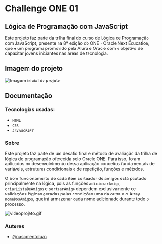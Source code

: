 # Challenge ONE 01 

## Lógica de Programação com JavaScript

Este projeto faz parte da trilha final do curso de Lógica de Programação com JavaScript, presente na 8ª edição do ONE - Oracle Next Education, que é um programa promovido pela Alura e Oracle com o objetivo de capacitar jovens iniciantes nas áreas de tecnologia.

##  Imagem do projeto
![Imagem inicial do projeto](https://i.postimg.cc/XNT0g5HH/amigosecretoscreenshort.png)
##  Documentação

### Tecnologias usadas:
 - `HTML`
 - `CSS`
 - `JAVASCRIPT`

### Sobre
 Este projeto faz parte de um desafio final e método de avaliação da trilha de lógica de programação oferecida pelo Oracle ONE. Para isso, foram aplicados  no desenvolvimento dessa aplicação conceitos fundamentais de variáveis, estruturas condicionais e de repetição, funções e métodos.

O bom funcionamento de cada item sorteador de amigos está pautado principalmente na lógica, pois as funções `adicionarAmigo`, `criarListaDeAmigos` e `sortearAmigo` dependem exclusivamente de validações lógicas geradas pelas condições uma da outra e o Array `nomeDosAmigos`, que irá armazenar cada nome adicionado durante todo o processo.


![videoprojeto.gif](https://i.postimg.cc/vTHTGV9w/videoprojeto.gif)

### Autores

- [@nascmentoluan](https://github.com/nascmentoluan)

